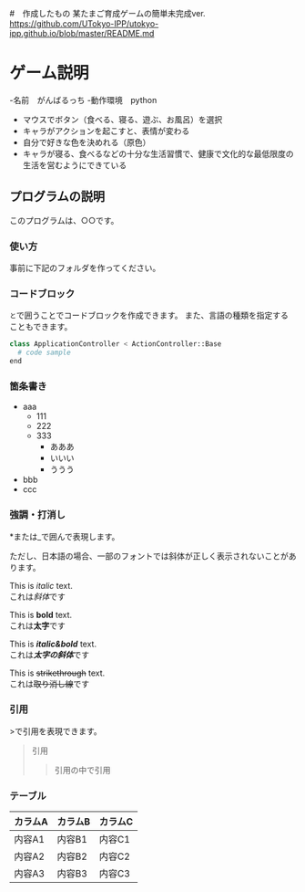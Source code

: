 #　作成したもの
某たまご育成ゲームの簡単未完成ver. 
https://github.com/UTokyo-IPP/utokyo-ipp.github.io/blob/master/README.md

# ゲーム説明
-名前　がんばるっち
-動作環境　python
- マウスでボタン（食べる、寝る、遊ぶ、お風呂）を選択
- キャラがアクションを起こすと、表情が変わる
- 自分で好きな色を決めれる（原色）
- キャラが寝る、食べるなどの十分な生活習慣で、健康で文化的な最低限度の生活を営むようにできている
  

## プログラムの説明
このプログラムは、○○です。

### 使い方
事前に下記のフォルダを作ってください。

### コードブロック
```と```で囲うことでコードブロックを作成できます。
また、言語の種類を指定することもできます。

```python
class ApplicationController < ActionController::Base
  # code sample
end
```

### 箇条書き
- aaa
  - 111
  - 222
  - 333
    - あああ
    - いいい
    - ううう
- bbb
- ccc

### 強調・打消し
*または_で囲んで表現します。

ただし、日本語の場合、一部のフォントでは斜体が正しく表示されないことがあります。

This is *italic* text.  
これは*斜体*です

This is **bold** text.  
これは**太字**です

This is ***italic&bold*** text.  
これは***太字の斜体***です

This is ~~strikethrough~~ text.  
これは~~取り消し線~~です

### 引用
&gt;で引用を表現できます。

> 引用
>> 引用の中で引用

### テーブル
カラムA | カラムB | カラムC
--- | --- | ---
内容A1 | 内容B1 | 内容C1
内容A2 | 内容B2 | 内容C2
内容A3 | 内容B3 | 内容C3
